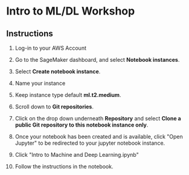 
# Intro to ML/DL Workshop

## Instructions

1. Log-in to your AWS Account

2. Go to the SageMaker dashboard, and select **Notebook instances**. 

3. Select **Create notebook instance**.

4. Name your instance 

5. Keep instance type default **ml.t2.medium**.

6. Scroll down to **Git repositories**. 

7. Click on the drop down underneath **Repository** and select **Clone a public Git repository to this notebook instance only**.

8. Once your notebook has been created and is available, click "Open Jupyter" to be redirected to your jupyter notebook instance.

9. Click "Intro to Machine and Deep Learning.ipynb"

10. Follow the instructions in the notebook.
